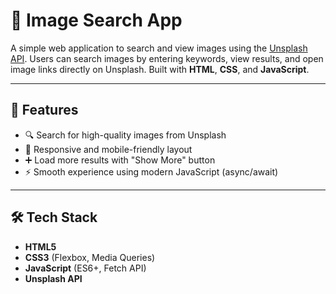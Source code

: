# 🌄 Image Search App

A simple web application to search and view images using the [Unsplash API](https://unsplash.com/developers). Users can search images by entering keywords, view results, and open image links directly on Unsplash. Built with **HTML**, **CSS**, and **JavaScript**.


---

## 🚀 Features

- 🔍 Search for high-quality images from Unsplash
- 📱 Responsive and mobile-friendly layout
- ➕ Load more results with "Show More" button
- ⚡ Smooth experience using modern JavaScript (async/await)

---

## 🛠️ Tech Stack

- **HTML5**
- **CSS3** (Flexbox, Media Queries)
- **JavaScript** (ES6+, Fetch API)
- **Unsplash API**
